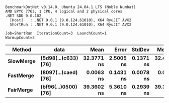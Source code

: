 ```

BenchmarkDotNet v0.14.0, Ubuntu 24.04.1 LTS (Noble Numbat)
AMD EPYC 7763, 1 CPU, 4 logical and 2 physical cores
.NET SDK 9.0.102
  [Host]   : .NET 9.0.1 (9.0.124.61010), X64 RyuJIT AVX2
  ShortRun : .NET 9.0.1 (9.0.124.61010), X64 RyuJIT AVX2

Job=ShortRun  IterationCount=3  LaunchCount=1  
WarmupCount=3  

```
| Method    | data                 | Mean       | Error     | StdDev    | Median     | Min        | Max        | Gen0   | Allocated |
|---------- |--------------------- |-----------:|----------:|----------:|-----------:|-----------:|-----------:|-------:|----------:|
| **SlowMerge** | **(5d98(...)c633) [76]** | **32.3771 ns** | **2.5005 ns** | **0.1371 ns** | **32.4335 ns** | **32.2208 ns** | **32.4769 ns** | **0.0048** |      **80 B** |
| **FastMerge** | **(8097(...)caed) [76]** |  **0.0063 ns** | **0.1431 ns** | **0.0078 ns** |  **0.0035 ns** |  **0.0002 ns** |  **0.0151 ns** |      **-** |         **-** |
| **FairMerge** | **(bf96(...)0500) [76]** | **39.3602 ns** | **5.3610 ns** | **0.2939 ns** | **39.3358 ns** | **39.0793 ns** | **39.6654 ns** | **0.0086** |     **144 B** |
